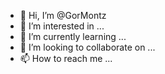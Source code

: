 - 👋 Hi, I’m @GorMontz
- 👀 I’m interested in ...
- 🌱 I’m currently learning ...
- 💞️ I’m looking to collaborate on ...
- 📫 How to reach me ...

<!---
GorMontz/GorMontz is a ✨ special ✨ repository because its `README.md` (this file) appears on your GitHub profile.
You can click the Preview link to take a look at your changes.
--->
